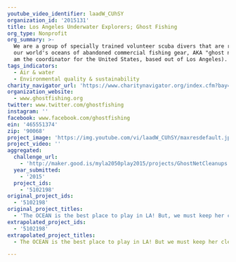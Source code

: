 ```yaml
---
youtube_video_identifier: laadW_CUhSY
organization_id: '2015131'
title: Los Angeles Underwater Explorers; Ghost Fishing
org_type: Nonprofit
org_summary: >-
  We are a group of specially trained volunteer scuba divers that are ridding
  our world's oceans of abandoned commercial fishing gear, AKA "ghost nets" (I
  am the coordinator for the United States, based out of Los Angeles).
tags_indicators:
  - Air & water
  - Environmental quality & sustainability
charity_navigator_url: 'https://www.charitynavigator.org/index.cfm?bay=search.profile&ein=465551374'
organization_website:
  - www.ghostfishing.org
twitter: www.twitter.com/ghostfishing
instagram: ''
facebook: www.facebook.com/ghostfishing
ein: '465551374'
zip: '90068'
project_image: 'https://img.youtube.com/vi/laadW_CUhSY/maxresdefault.jpg'
project_video: ''
aggregated:
  challenge_url:
    - 'http://maker.good.is/myla2050play2015/projects/GhostNetCleanups.html'
  year_submitted:
    - '2015'
  project_ids:
    - '5102198'
original_project_ids:
  - '5102198'
original_project_titles:
  - 'The OCEAN is the best place to play in LA! But, we must keep her clean!'
extrapolated_project_ids:
  - '5102198'
extrapolated_project_titles:
  - The OCEAN is the best place to play in LA! But we must keep her clean!

---
```

